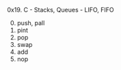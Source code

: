 0x19. C - Stacks, Queues - LIFO, FIFO

0. push, pall    
1. pint    
2. pop    
3. swap    
4. add    
5. nop

